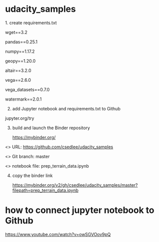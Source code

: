 # udacity_samples

<HOW TO LAUNCH A BINDER>
1. create requirements.txt

wget==3.2

pandas==0.25.1

numpy==1.17.2

geopy==1.20.0

altair==3.2.0

vega==2.6.0

vega_datasets==0.7.0

watermark==2.0.1

2. add Jupyter notebook and requirements.txt to Github

 jupyter.org/try
 
3. build and launch the Binder repository

    https://mybinder.org/
    
<> URL: https://github.com/csedlee/udacity_samples
    
<> Git branch: master
    
<> notebook file: prep_terrain_data.ipynb 

4. copy the binder link 

    https://mybinder.org/v2/gh/csedlee/udacity_samples/master?filepath=prep_terrain_data.ipynb

# how to connect jupyter notebook to Github
https://www.youtube.com/watch?v=owSGVOov9pQ


